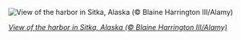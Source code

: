 
![View of the harbor in Sitka, Alaska (© Blaine Harrington III/Alamy)](https://cn.bing.com//th?id=OHR.SitkaHarbor_EN-US2258438192_1920x1080.jpg&rf=LaDigue_1920x1080.jpg&pid=hp)

*[View of the harbor in Sitka, Alaska (© Blaine Harrington III/Alamy)](https://www.bing.com/search?q=Alaska+Day&form=hpcapt&filters=HpDate%3a%2220201018_0700%22)*
